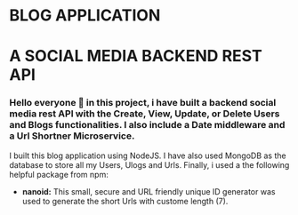 # BLOG APPLICATION
# A SOCIAL MEDIA BACKEND REST API

<h3>
    Hello everyone 👋 in this project, i have built a backend social media rest API with the Create, View, Update, or Delete Users and Blogs functionalities. I also include a Date middleware and a Url Shortner Microservice.
</h3>

<p>
    I built this blog application using NodeJS. I have also used MongoDB as the database to store all my Users, Ulogs and Urls. Finally, i used a the following helpful package from npm:
</p>

<ul>
    <li><b>nanoid:</b> This small, secure and URL friendly unique ID generator was used to generate the short Urls with custome length (7).</li>
</ul>